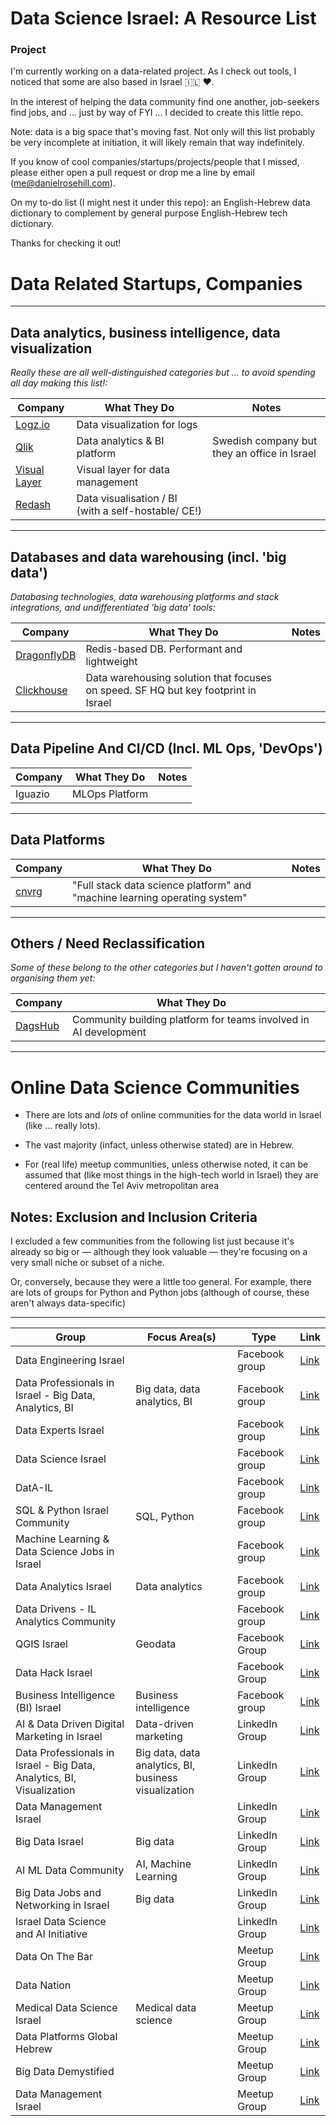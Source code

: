 # Data Science Israel: A Resource List

### Project

I'm currently working on a data-related project. As I check out tools, I noticed that some are also based in Israel 🇮🇱 ❤️.

In the interest of helping the data community find one another, job-seekers find jobs, and ... just by way of FYI ... I decided to create this little repo.

Note: data is a big space that's moving fast. Not only will this list probably be very incomplete at initiation, it will likely remain that way indefinitely.

If you know of cool companies/startups/projects/people that I missed, please either open a pull request or drop me a line by email (me@danielrosehill.com).

On my to-do list (I might nest it under this repo): an English-Hebrew data dictionary to complement by general purpose English-Hebrew tech dictionary.

Thanks for checking it out!

# Data Related Startups, Companies

------

## Data analytics, business intelligence, data visualization

*Really these are all well-distinguished categories but ... to avoid spending all day making this list!:*

| Company                                   | What They Do                                        | Notes                                        |
| ----------------------------------------- | --------------------------------------------------- | -------------------------------------------- |
| [Logz.io](https:/s/logz.io)               | Data visualization for logs                         |                                              |
| [Qlik](https://www.qlik.co.il/)           | Data analytics & BI platform                        | Swedish company but they an office in Israel |
| [Visual Layer](https://visual-layer.com/) | Visual layer for data management                    |                                              |
| [Redash](https://redash.io/)              | Data visualisation / BI (with a self-hostable/ CE!) |                                              |

------

## Databases and data warehousing (incl. 'big data')

*Databasing technologies, data warehousing platforms and stack integrations, and undifferentiated 'big data' tools:*

| Company                                    | What They Do                                                 | Notes |
| ------------------------------------------ | ------------------------------------------------------------ | ----- |
| [DragonflyDB](https://www.dragonflydb.io/) | Redis-based DB. Performant and lightweight                   |       |
| [Clickhouse](https://clickhouse.com/)      | Data warehousing solution that focuses on speed. SF HQ but key footprint in Israel |       |

------

## Data Pipeline And CI/CD (Incl. ML Ops, 'DevOps')

| Company | What They Do   | Notes |
| ------- | -------------- | ----- |
| Iguazio | MLOps Platform |       |

------

## Data Platforms

| Company   | What They Do                                                 | Notes |
| --------- | ------------------------------------------------------------ | ----- |
| [cnvrg]() | "Full stack data science platform" and "machine learning operating system" |       |

------



## Others / Need Reclassification

*Some of these belong to the other categories but I haven't gotten around to organising them yet:*

| Company                         | What They Do                                                 |      |
| ------------------------------- | ------------------------------------------------------------ | ---- |
| [DagsHub](https://dagshub.com/) | Community building platform for teams involved in AI development |      |

------

# Online Data Science Communities

- There are lots and *lots* of online communities for the data world in Israel (like ... really lots). 

- The vast majority (infact, unless otherwise stated) are in Hebrew.
- For (real life) meetup communities, unless otherwise noted, it can be assumed that (like most things in the high-tech world in Israel) they are centered around the Tel Aviv metropolitan area

## Notes: Exclusion and Inclusion Criteria

I excluded a few communities from the following list just because it's already so big or — although they look valuable — they're focusing on a very small niche or subset of a niche.

Or, conversely, because they were a little too general. For example, there are lots of groups for Python and Python jobs (although of course, these aren't always data-specific)

------

| Group                                                        | Focus Area(s)                                        | Type           | Link                                                         |
| ------------------------------------------------------------ | ---------------------------------------------------- | -------------- | ------------------------------------------------------------ |
| Data Engineering Israel                                      |                                                      | Facebook group | [Link](https://www.facebook.com/groups/data.engineering.israel/) |
| Data Professionals in Israel - Big Data, Analytics, BI       | Big data, data analytics, BI                         | Facebook group | [Link](https://www.facebook.com/groups/datapros/)            |
| Data Experts Israel                                          |                                                      | Facebook group | [Link](https://www.facebook.com/groups/271955645876490/)     |
| Data Science Israel                                          |                                                      | Facebook group | [Link](https://www.facebook.com/groups/DataScienceIsrael/)   |
| DatA-IL                                                      |                                                      | Facebook group | [Link](https://www.facebook.com/groups/httpsdatail.org/)     |
| SQL & Python Israel Community                                | SQL, Python                                          | Facebook group | [Link](https://www.facebook.com/groups/SQL.ISRAEL/)          |
| Machine Learning & Data Science Jobs in Israel               |                                                      | Facebook group | [Link](https://www.facebook.com/groups/ml.jobs.il/)          |
| Data Analytics Israel                                        | Data analytics                                       | Facebook group | [Link](https://www.facebook.com/groups/DataAnalyticsIsrael/) |
| Data Drivens - IL Analytics Community                        |                                                      | Facebook group | [Link](https://www.facebook.com/groups/DataAnalysisIsrael/)  |
| QGIS Israel                                                  | Geodata                                              | Facebook Group | [Link](https://www.facebook.com/groups/qgis.israel/)         |
| Data Hack Israel                                             |                                                      | Facebook Group | [Link](https://www.facebook.com/groups/datahack.il/)         |
| Business Intelligence (BI) Israel                            | Business intelligence                                | Facebook group | [Link](https://www.facebook.com/groups/bi.israel/)           |
| AI & Data Driven Digital Marketing in Israel                 | Data-driven marketing                                | LinkedIn Group | [Link](https://www.linkedin.com/groups/8178837?lipi=urn%3Ali%3Apage%3Ad_flagship3_search_srp_groups%3BKMfPMO8IQQqEwZDsUwci3w%3D%3D) |
| Data Professionals in Israel - Big Data, Analytics, BI, Visualization | Big data, data analytics, BI, business visualization | LinkedIn Group | [Link](https://www.linkedin.com/groups/12123488?lipi=urn%3Ali%3Apage%3Ad_flagship3_search_srp_groups%3BKMfPMO8IQQqEwZDsUwci3w%3D%3D) |
| Data Management Israel                                       |                                                      | LinkedIn Group | [Link](https://www.linkedin.com/groups/12123488?lipi=urn%3Ali%3Apage%3Ad_flagship3_search_srp_groups%3BKMfPMO8IQQqEwZDsUwci3w%3D%3D) |
| Big Data Israel                                              | Big data                                             | LinkedIn Group | [Link](https://www.linkedin.com/groups/12123488?lipi=urn%3Ali%3Apage%3Ad_flagship3_search_srp_groups%3BKMfPMO8IQQqEwZDsUwci3w%3D%3D) |
| AI ML Data Community                                         | AI, Machine Learning                                 | LinkedIn Group | [Link](https://www.linkedin.com/groups/13723685?lipi=urn%3Ali%3Apage%3Ad_flagship3_search_srp_groups%3BKMfPMO8IQQqEwZDsUwci3w%3D%3D) |
| Big Data Jobs and Networking in Israel                       | Big data                                             | LinkedIn Group | [Link](https://www.linkedin.com/groups/13539048?lipi=urn%3Ali%3Apage%3Ad_flagship3_search_srp_groups%3BKMfPMO8IQQqEwZDsUwci3w%3D%3D) |
| Israel Data Science and AI Initiative                        |                                                      | LinkedIn Group | [Link](https://www.linkedin.com/groups/12483973?lipi=urn%3Ali%3Apage%3Ad_flagship3_search_srp_groups%3BKMfPMO8IQQqEwZDsUwci3w%3D%3D) |
| Data On The Bar                                              |                                                      | Meetup Group   | [Link](https://www.meetup.com/data-on-the-bar?recSource=group_search&recId=d3bf5f07-c4c4-4ebf-be28-76570624ccc0&searchId=154b98f0-a4c1-4f89-a3ab-9a91ccf420be) |
| Data Nation                                                  |                                                      | Meetup Group   | [Link](https://www.meetup.com/Data-Nation?recSource=group_search&recId=d3bf5f07-c4c4-4ebf-be28-76570624ccc0&searchId=154b98f0-a4c1-4f89-a3ab-9a91ccf420be) |
| Medical Data Science Israel                                  | Medical data science                                 | Meetup Group   | [Link](https://www.meetup.com/medical-data-science-meetup-group?recSource=group_search&recId=d3bf5f07-c4c4-4ebf-be28-76570624ccc0&searchId=154b98f0-a4c1-4f89-a3ab-9a91ccf420be) |
| Data Platforms Global Hebrew                                 |                                                      | Meetup Group   | [Link](https://www.meetup.com/data-platforms-globalhebrew?recSource=group_search&recId=d3bf5f07-c4c4-4ebf-be28-76570624ccc0&searchId=154b98f0-a4c1-4f89-a3ab-9a91ccf420be) |
| Big Data Demystified                                         |                                                      | Meetup Group   | [Link](https://www.meetup.com/Big-Data-Demystified?recSource=group_search&recId=d3bf5f07-c4c4-4ebf-be28-76570624ccc0&searchId=154b98f0-a4c1-4f89-a3ab-9a91ccf420be) |
| Data Management Israel                                       |                                                      | Meetup Group   | [Link](https://www.meetup.com/Data-Management-Israel?recSource=group_search&recId=d3bf5f07-c4c4-4ebf-be28-76570624ccc0&searchId=154b98f0-a4c1-4f89-a3ab-9a91ccf420be) |

